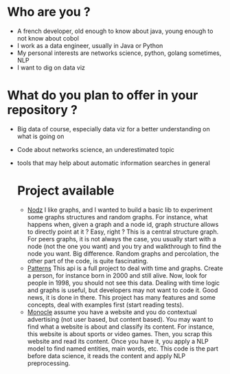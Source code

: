 # Who are you ? 

* A french developer, old enough to know about java, young enough to not know about cobol
* I work as a data engineer, usually in Java or Python
* My personal interests are networks science, python, golang sometimes, NLP
* I want to dig on data viz

# What do you plan to offer in your repository ? 

* Big data of course, especially data viz for a better understanding on what is going on
* Code about networks science, an underestimated topic
* tools that may help about automatic information searches in general


  # Project available

  * [Nodz](https://github.com/zefrenchwan/nodz) I like graphs, and I wanted to build a basic lib to experiment some graphs structures and random graphs. For instance, what happens when, given a graph and a node id, graph structure allows to directly point at it ? Easy, right ? This is a central structure graph. For peers graphs, it is not always the case, you usually start with a node (not the one you want) and you try and walkthrough to find the node you want. Big difference. Random graphs and percolation, the other part of the code, is quite fascinating.
  * [Patterns](https://github.com/zefrenchwan/patterns) This api is a full project to deal with time and graphs. Create a person, for instance born in 2000 and still alive. Now, look for people in 1998, you should not see this data. Dealing with time logic and graphs is useful, but developers may not want to code it. Good news, it is done in there. This project has many features and some concepts, deal with examples first (start reading tests). 
  * [Monocle](https://github.com/zefrenchwan/monocle) assume you have a website and you do contextual advertising (not user based, but content based). You may want to find what a website is about and classify its content. For instance, this website is about sports or video games. Then, you scrap this website and read its content. Once you have it, you apply a NLP model to find named entities, main words, etc. This code is the part before data science, it reads the content and apply NLP preprocessing. 
